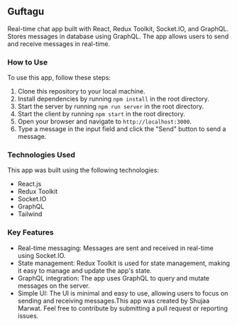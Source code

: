 ## Guftagu

Real-time chat app built with React, Redux Toolkit, Socket.IO, and GraphQL. Stores messages in database using GraphQL. The app allows users to send and receive messages in real-time.

### How to Use

To use this app, follow these steps:

1. Clone this repository to your local machine.
2. Install dependencies by running `npm install` in the root directory.
3. Start the server by running `npm run server` in the root directory.
4. Start the client by running `npm start` in the root directory.
5. Open your browser and navigate to `http://localhost:3000`.
6. Type a message in the input field and click the "Send" button to send a message.

### Technologies Used

This app was built using the following technologies:

* React.js
* Redux Toolkit
* Socket.IO
* GraphQL
* Tailwind

### Key Features

* Real-time messaging: Messages are sent and received in real-time using Socket.IO.
* State management: Redux Toolkit is used for state management, making it easy to manage and update the app's state.
* GraphQL integration: The app uses GraphQL to query and mutate messages on the server.
* Simple UI: The UI is minimal and easy to use, allowing users to focus on sending and receiving messages.This app was created by Shujaa Marwat. Feel free to contribute by submitting a pull request or reporting issues.

